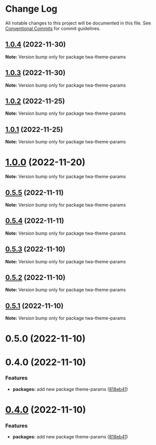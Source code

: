 # Change Log

All notable changes to this project will be documented in this file.
See [Conventional Commits](https://conventionalcommits.org) for commit guidelines.

## [1.0.4](https://github.com/Telegram-Web-Apps/twa/compare/twa-theme-params@1.0.3...twa-theme-params@1.0.4) (2022-11-30)

**Note:** Version bump only for package twa-theme-params





## [1.0.3](https://github.com/Telegram-Web-Apps/twa/compare/twa-theme-params@1.0.2...twa-theme-params@1.0.3) (2022-11-30)

**Note:** Version bump only for package twa-theme-params






## [1.0.2](https://github.com/Telegram-Web-Apps/twa/compare/twa-theme-params@1.0.1...twa-theme-params@1.0.2) (2022-11-25)

**Note:** Version bump only for package twa-theme-params





## [1.0.1](https://github.com/Telegram-Web-Apps/twa/compare/twa-theme-params@1.0.0...twa-theme-params@1.0.1) (2022-11-25)

**Note:** Version bump only for package twa-theme-params





# [1.0.0](https://github.com/Telegram-Web-Apps/twa/compare/twa-theme-params@0.5.5...twa-theme-params@1.0.0) (2022-11-20)

**Note:** Version bump only for package twa-theme-params





## [0.5.5](https://github.com/Telegram-Web-Apps/twa/compare/twa-theme-params@0.5.4...twa-theme-params@0.5.5) (2022-11-11)

**Note:** Version bump only for package twa-theme-params





## [0.5.4](https://github.com/Telegram-Web-Apps/twa/compare/twa-theme-params@0.5.3...twa-theme-params@0.5.4) (2022-11-11)

**Note:** Version bump only for package twa-theme-params





## [0.5.3](https://github.com/Telegram-Web-Apps/twa/compare/twa-theme-params@0.5.2...twa-theme-params@0.5.3) (2022-11-10)

**Note:** Version bump only for package twa-theme-params





## [0.5.2](https://github.com/Telegram-Web-Apps/twa/compare/twa-theme-params@0.5.1...twa-theme-params@0.5.2) (2022-11-10)

**Note:** Version bump only for package twa-theme-params





## [0.5.1](https://github.com/Telegram-Web-Apps/sdk/compare/twa-theme-params@0.5.0...twa-theme-params@0.5.1) (2022-11-10)

**Note:** Version bump only for package twa-theme-params





# 0.5.0 (2022-11-10)



# 0.4.0 (2022-11-10)


### Features

* **packages:** add new package theme-params ([818eb41](https://github.com/Telegram-Web-Apps/sdk/commit/818eb4156607d98ab1c6c2299cb207a866b51762))





# [0.4.0](https://github.com/Telegram-Web-Apps/sdk/compare/v0.3.3...v0.4.0) (2022-11-10)


### Features

* **packages:** add new package theme-params ([818eb41](https://github.com/Telegram-Web-Apps/sdk/commit/818eb4156607d98ab1c6c2299cb207a866b51762))

